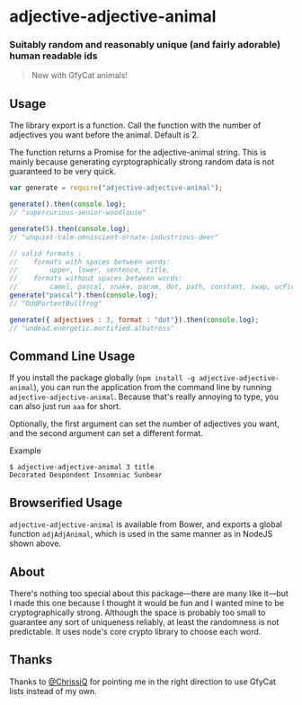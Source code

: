 # adjective-adjective-animal
### Suitably random and reasonably unique (and fairly adorable) human readable ids

> Now with GfyCat animals!

## Usage
The library export is a function. Call the function with the number of adjectives you want before the animal. Default is 2.

The function returns a Promise for the adjective-animal string. This is mainly because generating cyrptographically strong random data is not guaranteed to be very quick.

``` javascript
var generate = require("adjective-adjective-animal");

generate().then(console.log);
// "supercurious-senior-woodlouse"

generate(5).then(console.log);
// "unquiet-calm-omniscient-ornate-industrious-deer"

// valid formats :
//    formats with spaces between words:
//        upper, lower, sentence, title,
//    formats without spaces between words:
//        camel, pascal, snake, param, dot, path, constant, swap, ucFirst, lcFirst
generate("pascal").then(console.log);
// "OddPortentBullfrog"

generate({ adjectives : 3, format : "dot"}).then(console.log);
// "undead.energetic.mortified.albatross"
```
## Command Line Usage

If you install the package globally (`npm install -g adjective-adjective-animal`), you can run the application from the command line by running `adjective-adjective-animal`. Because that's really annoying to type, you can also just run `aaa` for short.

Optionally, the first argument can set the number of adjectives you want, and the second argument can set a different format.

Example

	$ adjective-adjective-animal 3 title
	Decorated Despondent Insomniac Sunbear

## Browserified Usage

`adjective-adjective-animal` is available from Bower, and exports a global function `adjAdjAnimal`, which is used in the same manner as in NodeJS shown above.

## About
There's nothing too special about this package—there are many like it—but I made this one because I thought it would be fun and I wanted mine to be cryptographically strong. Although the space is probably too small to guarantee any sort of uniqueness reliably, at least the randomness is not predictable. It uses node's core crypto library to choose each word.

## Thanks
Thanks to [@ChrissiQ](https://github.com/ChrissiQ) for pointing me in the right direction to use GfyCat lists instead of my own.

